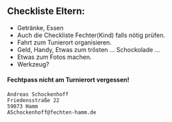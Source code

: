 ## Checkliste Eltern:

* Getränke, Essen
* Auch die Checkliste Fechter(Kind) falls nötig prüfen.
* Fahrt zum Tunierort organisieren.
* Geld, Handy, Etwas zum trösten ... Schockolade ...
* Etwas zum Fotos machen.
* Werkzeug?
#### Fechtpass nicht am Turnierort vergessen!

```
Andreas Schockenhoff
Friedensstraße 22
59073 Hamm
ASchockenhoff@fechten-hamm.de
```
